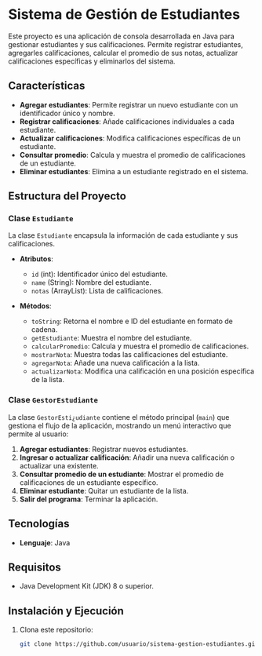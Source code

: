 # Sistema de Gestión de Estudiantes

Este proyecto es una aplicación de consola desarrollada en Java para gestionar estudiantes y sus calificaciones. Permite registrar estudiantes, agregarles calificaciones, calcular el promedio de sus notas, actualizar calificaciones específicas y eliminarlos del sistema.

## Características

- **Agregar estudiantes**: Permite registrar un nuevo estudiante con un identificador único y nombre.
- **Registrar calificaciones**: Añade calificaciones individuales a cada estudiante.
- **Actualizar calificaciones**: Modifica calificaciones específicas de un estudiante.
- **Consultar promedio**: Calcula y muestra el promedio de calificaciones de un estudiante.
- **Eliminar estudiantes**: Elimina a un estudiante registrado en el sistema.

## Estructura del Proyecto

### Clase `Estudiante`

La clase `Estudiante` encapsula la información de cada estudiante y sus calificaciones.

- **Atributos**:
    - `id` (int): Identificador único del estudiante.
    - `name` (String): Nombre del estudiante.
    - `notas` (ArrayList<Double>): Lista de calificaciones.

- **Métodos**:
    - `toString`: Retorna el nombre e ID del estudiante en formato de cadena.
    - `getEstudiante`: Muestra el nombre del estudiante.
    - `calcularPromedio`: Calcula y muestra el promedio de calificaciones.
    - `mostrarNota`: Muestra todas las calificaciones del estudiante.
    - `agregarNota`: Añade una nueva calificación a la lista.
    - `actualizarNota`: Modifica una calificación en una posición específica de la lista.

### Clase `GestorEstudiante`

La clase `GestorEsti¿udiante` contiene el método principal (`main`) que gestiona el flujo de la aplicación, mostrando un menú interactivo que permite al usuario:

1. **Agregar estudiantes**: Registrar nuevos estudiantes.
2. **Ingresar o actualizar calificación**: Añadir una nueva calificación o actualizar una existente.
3. **Consultar promedio de un estudiante**: Mostrar el promedio de calificaciones de un estudiante específico.
4. **Eliminar estudiante**: Quitar un estudiante de la lista.
5. **Salir del programa**: Terminar la aplicación.

## Tecnologías

- **Lenguaje**: Java

## Requisitos

- Java Development Kit (JDK) 8 o superior.

## Instalación y Ejecución

1. Clona este repositorio:
   ```bash
   git clone https://github.com/usuario/sistema-gestion-estudiantes.git
